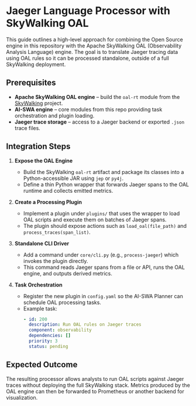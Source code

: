 # Jaeger Language Processor with SkyWalking OAL

This guide outlines a high-level approach for combining the Open Source engine in this repository with the Apache SkyWalking OAL (Observability Analysis Language) engine. The goal is to translate Jaeger tracing data using OAL rules so it can be processed standalone, outside of a full SkyWalking deployment.

## Prerequisites

- **Apache SkyWalking OAL engine** – build the `oal-rt` module from the [SkyWalking](https://github.com/apache/skywalking) project.
- **AI-SWA engine** – core modules from this repo providing task orchestration and plugin loading.
- **Jaeger trace storage** – access to a Jaeger backend or exported `.json` trace files.

## Integration Steps

1. **Expose the OAL Engine**
   - Build the SkyWalking `oal-rt` artifact and package its classes into a Python-accessible JAR using `jep` or `py4j`.
   - Define a thin Python wrapper that forwards Jaeger spans to the OAL runtime and collects emitted metrics.

2. **Create a Processing Plugin**
   - Implement a plugin under `plugins/` that uses the wrapper to load OAL scripts and execute them on batches of Jaeger spans.
   - The plugin should expose actions such as `load_oal(file_path)` and `process_traces(span_list)`.

3. **Standalone CLI Driver**
   - Add a command under `core/cli.py` (e.g., `process-jaeger`) which invokes the plugin directly.
   - This command reads Jaeger spans from a file or API, runs the OAL engine, and outputs derived metrics.

4. **Task Orchestration**
   - Register the new plugin in `config.yaml` so the AI-SWA Planner can schedule OAL processing tasks.
   - Example task:
     ```yaml
     - id: 200
       description: Run OAL rules on Jaeger traces
       component: observability
       dependencies: []
       priority: 3
       status: pending
     ```

## Expected Outcome

The resulting processor allows analysts to run OAL scripts against Jaeger traces without deploying the full SkyWalking stack. Metrics produced by the OAL engine can then be forwarded to Prometheus or another backend for visualization.

